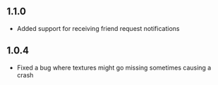## 1.1.0
* Added support for receiving friend request notifications

## 1.0.4

* Fixed a bug where textures might go missing sometimes causing a crash
